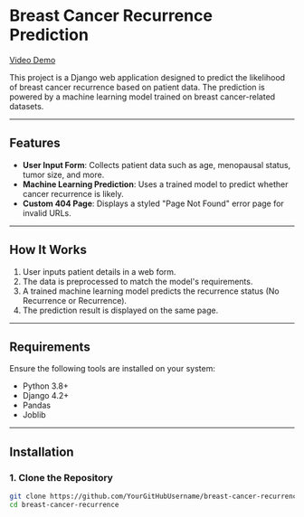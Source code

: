 # Breast Cancer Recurrence Prediction
[Video Demo](https://github.com/SherwynM/Breast-cancer/raw/main/vid.mp4)

This project is a Django web application designed to predict the likelihood of breast cancer recurrence based on patient data. The prediction is powered by a machine learning model trained on breast cancer-related datasets.

---

## Features

- **User Input Form**: Collects patient data such as age, menopausal status, tumor size, and more.
- **Machine Learning Prediction**: Uses a trained model to predict whether cancer recurrence is likely.
- **Custom 404 Page**: Displays a styled "Page Not Found" error page for invalid URLs.

---

## How It Works

1. User inputs patient details in a web form.
2. The data is preprocessed to match the model's requirements.
3. A trained machine learning model predicts the recurrence status (No Recurrence or Recurrence).
4. The prediction result is displayed on the same page.

---

## Requirements

Ensure the following tools are installed on your system:

- Python 3.8+
- Django 4.2+
- Pandas
- Joblib

---

## Installation

### 1. Clone the Repository

```bash
git clone https://github.com/YourGitHubUsername/breast-cancer-recurrence.git
cd breast-cancer-recurrence

